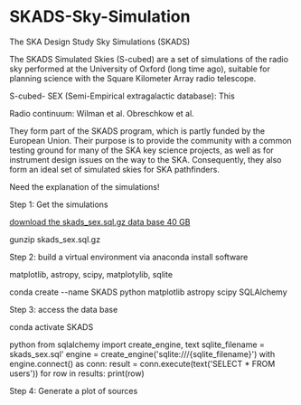 # SKADS-Sky-Simulation

The SKA Design Study Sky Simulations (SKADS)

The SKADS Simulated Skies (S-cubed) are a set of simulations of the radio sky performed at the
University of Oxford (long time ago), suitable for planning science with the Square Kilometer 
Array radio telescope.

S-cubed- SEX (Semi-Empirical extragalactic database): This 

Radio continuum: Wilman et al.
Obreschkow et al.


They form part of the SKADS program, which is partly funded by the European Union.
Their purpose is to provide the community with a common testing ground for many of the SKA key
science projects, as well as for instrument design issues on the way to the SKA. Consequently, they
also form an ideal set of simulated skies for SKA pathfinders.

Need the explanation of the simulations!


Step 1: Get the simulations

[download the skads_sex.sql.gz data base 40 GB](ftp://ftp.mpifr-bonn.mpg.de/s-cubed/skads_sex.sql.gz)

gunzip skads_sex.sql.gz

Step 2: build a virtual environment via anaconda
install software

matplotlib, astropy, scipy, matplotylib, sqlite

conda create --name SKADS python matplotlib astropy scipy SQLAlchemy


Step 3: access the data base

conda activate SKADS

python
from sqlalchemy import create_engine, text
sqlite_filename = skads_sex.sql'
engine = create_engine('sqlite:///{sqlite_filename}')
with engine.connect() as conn:
  result = conn.execute(text('SELECT * FROM users'))
  for row in results:
    print(row)


Step 4: Generate a plot of sources


